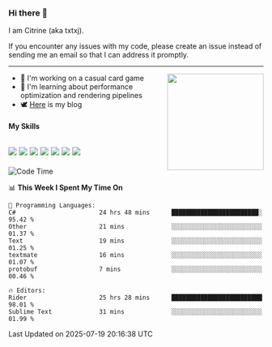 ### Hi there 👋

I am Citrine (aka txtxj).

If you encounter any issues with my code, please create an issue instead of sending me an email so that I can address it promptly.

---

<img align="right" height="190" src="http://github-profile-summary-cards.vercel.app/api/cards/stats?username=txtxj&theme=vue">

- 🌱 I'm working on a casual card game
- 📖 I'm learning about performance optimization and rendering pipelines
- 🕊️ [Here](https://txtxj.top) is my blog

#### My Skills

![](https://img.shields.io/badge/Unity-000000?logo=unity&logoColor=fff)
![](https://img.shields.io/badge/C%23-239120?logo=csharp&logoColor=fff)
![](https://img.shields.io/badge/Python-3e74a2?logo=python&logoColor=fff)
![](https://img.shields.io/badge/C++-65318e?logo=cplusplus&logoColor=fff)
![](https://img.shields.io/badge/Vue-4FC08D?logo=vuedotjs&logoColor=fff)
![](https://img.shields.io/badge/Blender-f5792a?logo=blender&logoColor=fff)
![](https://img.shields.io/badge/MS%20SQL-cc2927?logo=microsoftsqlserver&logoColor=fff)
---

<!--START_SECTION:waka-->
![Code Time](http://img.shields.io/badge/Code%20Time-3%2C105%20hrs%2010%20mins-blue)

📊 **This Week I Spent My Time On** 

```text
💬 Programming Languages: 
C#                       24 hrs 48 mins      ████████████████████████░   95.42 % 
Other                    21 mins             ░░░░░░░░░░░░░░░░░░░░░░░░░   01.37 % 
Text                     19 mins             ░░░░░░░░░░░░░░░░░░░░░░░░░   01.25 % 
textmate                 16 mins             ░░░░░░░░░░░░░░░░░░░░░░░░░   01.07 % 
protobuf                 7 mins              ░░░░░░░░░░░░░░░░░░░░░░░░░   00.46 % 

🔥 Editors: 
Rider                    25 hrs 28 mins      █████████████████████████   98.01 % 
Sublime Text             31 mins             ░░░░░░░░░░░░░░░░░░░░░░░░░   01.99 % 
```


 Last Updated on 2025-07-19 20:16:38 UTC
<!--END_SECTION:waka-->
